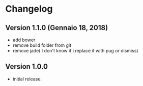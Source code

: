 # Changelog

## Version 1.1.0 (Gennaio 18, 2018)
- add bower
- remove build folder from git
- remove jade( I don't know if i replace it with pug or dismiss)

## Version 1.0.0
- initial release.